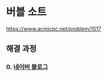 # 버블 소트
https://www.acmicpc.net/problem/1517
## 해결 과정
### 0. [네이버 블로그](https://blog.naver.com/alsrua7222/222690539754)
